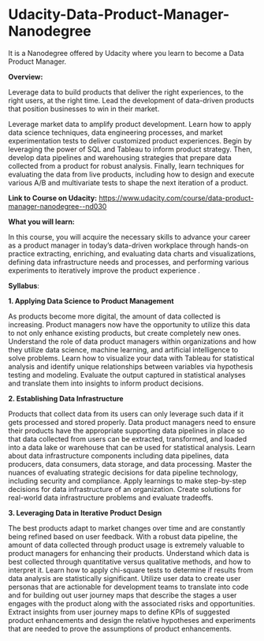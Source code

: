# Udacity-Data-Product-Manager-Nanodegree
It is a Nanodegree offered by Udacity where you learn to become a Data Product Manager.

**Overview:**

Leverage data to build products that deliver the right experiences, to the right users, at the right time. Lead the development of data-driven products that position businesses to win in their market.

Leverage market data to amplify product development. Learn how to apply data science techniques, data engineering processes, and market experimentation tests to deliver customized product experiences. Begin by leveraging the power of SQL and Tableau to inform product strategy. Then, develop data pipelines and warehousing strategies that prepare data collected from a product for robust analysis. Finally, learn techniques for evaluating the data from live products, including how to design and execute various A/B and multivariate tests to shape the next iteration of a product.

**Link to Course on Udacity:** https://www.udacity.com/course/data-product-manager-nanodegree--nd030

**What you will learn:**

In this course, you will acquire the necessary skills to advance your career as a product manager in today’s data-driven workplace through hands-on practice extracting, enriching, and evaluating data charts and visualizations, defining data infrastructure needs and processes, and performing various experiments to iteratively improve the product experience .

**Syllabus**:

**1. Applying Data Science to Product Management**

As products become more digital, the amount of data collected is increasing. Product managers now have the opportunity to utilize this data to not only enhance existing products, but create completely new ones. Understand the role of data product managers within organizations and how they utilize data science, machine learning, and artificial intelligence to solve problems. Learn how to visualize your data with Tableau for statistical analysis and identify unique relationships between variables via hypothesis testing and modeling. Evaluate the output captured in statistical analyses and translate them into insights to inform product decisions.

**2. Establishing Data Infrastructure**

Products that collect data from its users can only leverage such data if it gets processed and stored properly. Data product managers need to ensure their products have the appropriate supporting data pipelines in place so that data collected from users can be extracted, transformed, and loaded into a data lake or warehouse that can be used for statistical analysis. Learn about data infrastructure components including data pipelines, data producers, data consumers, data storage, and data processing. Master the nuances of evaluating strategic decisions for data pipeline technology, including security and compliance. Apply learnings to make step-by-step decisions for data infrastructure of an organization. Create solutions for real-world data infrastructure problems and evaluate tradeoffs.

**3. Leveraging Data in Iterative Product Design**

The best products adapt to market changes over time and are constantly being refined based on user feedback. With a robust data pipeline, the amount of data collected through product usage is extremely valuable to product managers for enhancing their products. Understand which data is best collected through quantitative versus qualitative methods, and how to interpret it. Learn how to apply chi-square tests to determine if results from data analysis are statistically significant. Utilize user data to create user personas that are actionable for development teams to translate into code and for building out user journey maps that describe the stages a user engages with the product along with the associated risks and opportunities. Extract insights from user journey maps to define KPIs of suggested product enhancements and design the relative hypotheses and experiments that are needed to prove the assumptions of product enhancements.
